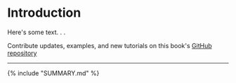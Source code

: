 # Introduction

Here's some text. . .

Contribute updates, examples, and new tutorials on this book's [GitHub repository](https://github.com/jackdougherty/datavizforall)

----
{% include "SUMMARY.md" %}